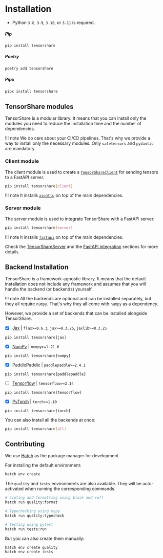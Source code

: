 # Installation

- Python `3.8`, `3.9`, `3.10`, or `3.11` is required.

##### Pip

```bash
pip install tensorshare
```

##### Poetry
```bash
poetry add tensorshare
```

##### Pipx

```bash
pipx install tensorshare
```

## TensorShare modules

TensorShare is a modular library. It means that you can install only the modules you need to reduce the installation
time and the number of dependencies.

!!! note
    We do care about your CI/CD pipelines. That's why we provide a way to install only the necessary modules.
    Only `safetensors` and `pydantic` are mandatory.

### Client module

The client module is used to create a [`TensorShareClient`](../usage/tensorshare_client) for sending tensors to a
FastAPI server.

```bash
pip install tensorshare[client]
```

!!! note
    It installs [`aiohttp`](https://github.com/aio-libs/aiohttp) on top of the main dependencies.

### Server module

The server module is used to integrate TensorShare with a FastAPI server. 

```bash
pip install tensorshare[server]
```

!!! note
    It installs [`fastapi`](https://github.com/tiangolo/fastapi) on top of the main dependencies.

Check the [TensorShareServer](../usage/tensorshare_server) and the [FastAPI integration](../usage/fastapi_integration) sections for more details.

## Backend Installation

TensorShare is a framework-agnostic library. It means that the default installation does not include any framework
and assumes that you will handle the backend (or backends) yourself.

!!! note
    All the backends are optional and can be installed separately, but they all require `numpy`.
    That's why they all come with `numpy` as a dependency.

However, we provide a set of backends that can be installed alongside TensorShare.

* [x] [Jax](https://jax.readthedocs.io/en/latest/) | `flax>=0.6.3`, `jax>=0.3.25`, `jaxlib>=0.3.25`

```
pip install tensorshare[jax]
```

* [x] [NumPy](https://numpy.org/) | `numpy>=1.21.6`

```
pip install tensorshare[numpy]
```

* [x] [PaddlePaddle](https://www.paddlepaddle.org.cn/) | `paddlepaddle>=2.4.1`

```
pip install tensorshare[paddlepaddle]
```

* [ ] [Tensorflow](https://www.tensorflow.org/) | `tensorflow>=2.14`

```
pip install tensorshare[tensorflow]
```

* [x] [PyTorch](https://pytorch.org/) | `torch>=1.10`

```
pip install tensorshare[torch]
```

You can also install all the backends at once:

```bash
pip install tensorshare[all]
```

## Contributing

We use [Hatch](https://github.com/pypa/hatch) as the package manager for development.

For installing the default environment:

```bash
hatch env create 
```

The `quality` and `tests` environments are also available. 
They will be auto-activated when running the corresponding commands.

```bash
# Linting and formatting using black and ruff
hatch run quality:format

# Typechecking using mypy
hatch run quality:typecheck

# Testing using pytest
hatch run tests:run
```

But you can also create them manually:

```bash
hatch env create quality
hatch env create tests
```
